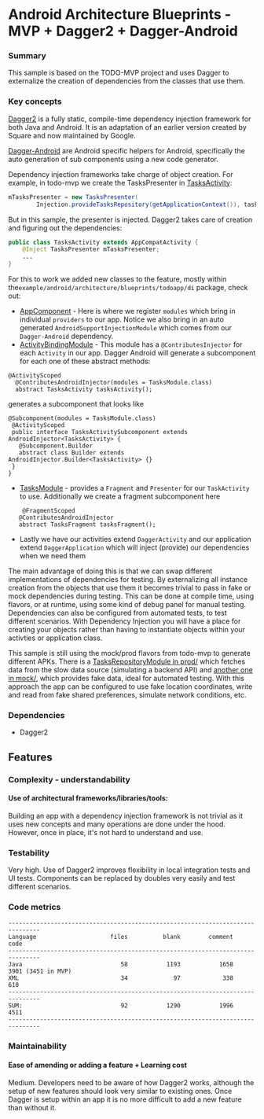 # Android Architecture Blueprints - MVP + Dagger2 + Dagger-Android
### Summary
This sample is based on the TODO-MVP project and uses Dagger to externalize  the creation of dependencies from the classes that use them.

### Key concepts

[Dagger2](http://google.github.io/dagger/) is a fully static, compile-time dependency injection framework for both Java and Android. It is an adaptation of an earlier version created by Square and now maintained by Google.

[Dagger-Android](https://google.github.io/dagger//android.html) are Android specific helpers for Android, specifically the auto generation of sub components using a new code generator. 

Dependency injection frameworks take charge of object creation. For example, in todo-mvp we create the TasksPresenter in [TasksActivity](https://github.com/googlesamples/android-architecture/blob/todo-mvp/todoapp/app/src/main/java/com/example/android/architecture/blueprints/todoapp/tasks/TasksActivity.java#L75):

```java
mTasksPresenter = new TasksPresenter(
        Injection.provideTasksRepository(getApplicationContext()), tasksFragment);
```

But in this sample, the presenter is injected. Dagger2 takes care of creation and figuring out the dependencies:

```java
public class TasksActivity extends AppCompatActivity {
    @Inject TasksPresenter mTasksPresenter;
    ...
}
```

For this to work we added new classes to the feature, mostly within the`example/android/architecture/blueprints/todoapp/di` package, check out:
 * [AppComponent](https://github.com/googlesamples/android-architecture/blob/todo-mvp-dagger/todoapp/app/src/main/java/com/example/android/architecture/blueprints/todoapp/di/AppComponent.java) - Here is where we register `modules` which bring in individual `providers` to our app. Notice we also bring in an auto generated `AndroidSupportInjectionModule` which comes from our `Dagger-Android` dependency.
  * [ActivityBindingModule](https://github.com/googlesamples/android-architecture/blob/todo-mvp-dagger/todoapp/app/src/main/java/com/example/android/architecture/blueprints/todoapp/di/ActivityBindingModule.java) - This module  has a `@ContributesInjector` for each `Activity` in our app.  Dagger Android will generate a subcomponent for each one of these abstract methods:
  ```   
  @ActivityScoped
    @ContributesAndroidInjector(modules = TasksModule.class)
    abstract TasksActivity tasksActivity();
 ```
 
 generates a subcomponent that looks like 
 
 ```
 @Subcomponent(modules = TasksModule.class)
  @ActivityScoped
  public interface TasksActivitySubcomponent extends AndroidInjector<TasksActivity> {
    @Subcomponent.Builder
    abstract class Builder extends AndroidInjector.Builder<TasksActivity> {}
  }
}
```


 * [TasksModule](https://github.com/googlesamples/android-architecture/blob/todo-mvp-dagger/todoapp/app/src/main/java/com/example/android/architecture/blueprints/todoapp/tasks/TasksModule.java) - provides a `Fragment` and `Presenter` for our `TaskActivity` to use.  Additionally we create a fragment subcomponent here
 ```
     @FragmentScoped
    @ContributesAndroidInjector
    abstract TasksFragment tasksFragment();
 ```

* Lastly we have our activities extend `DaggerActivity` and our application extend `DaggerApplication` which will inject (provide) our dependencies when we need them

 The main advantage of doing this is that we can swap different implementations of dependencies for testing. By externalizing all instance creation from the objects that use them it becomes trivial to pass in fake or mock dependencies during testing.  This can be done at compile time, using flavors, or at runtime, using some kind of debug panel for manual testing. Dependencies can also be configured from automated tests, to test different scenarios.  With Dependency Injection you will have a place for creating your objects rather than having to instantiate objects within your activties or application class.  

This sample is still using the mock/prod flavors from todo-mvp to generate different APKs. There is a [TasksRepositoryModule in prod/](https://github.com/googlesamples/android-architecture/blob/todo-mvp-dagger/todoapp/app/src/prod/java/com/example/android/architecture/blueprints/todoapp/data/source/TasksRepositoryModule.java) which fetches data from the slow data source (simulating a backend API) and [another one in mock/](https://github.com/googlesamples/android-architecture/blob/todo-mvp-dagger/todoapp/app/src/mock/java/com/example/android/architecture/blueprints/todoapp/data/source/TasksRepositoryModule.java), which provides fake data, ideal for automated testing. With this approach the app can be configured to use fake location coordinates, write and read from fake shared preferences, simulate network conditions, etc.

### Dependencies
 
 * Dagger2

## Features

### Complexity - understandability

#### Use of architectural frameworks/libraries/tools:

Building an app with a dependency injection framework is not trivial as it uses new concepts and many operations are done under the hood. However, once in place, it's not hard to understand and use.

### Testability

Very high. Use of Dagger2 improves flexibility in local integration tests and UI tests. Components can be replaced by doubles very easily and test different scenarios.

### Code metrics
```
-------------------------------------------------------------------------------
Language                     files          blank        comment           code
-------------------------------------------------------------------------------
Java                            58           1193           1658           3901 (3451 in MVP)
XML                             34             97            338            610
-------------------------------------------------------------------------------
SUM:                            92           1290           1996           4511
-------------------------------------------------------------------------------

```
### Maintainability

#### Ease of amending or adding a feature + Learning cost

Medium. Developers need to be aware of how Dagger2 works, although the setup of new features should look very similar to existing ones.  Once Dagger is setup within an app it is no more difficult to add a new feature than without it.
